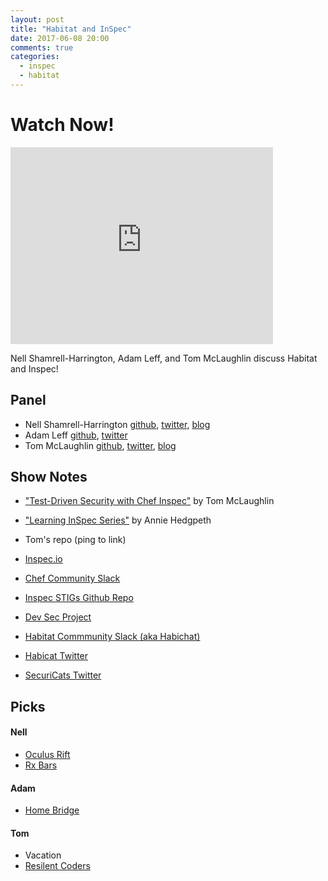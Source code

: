 ```yaml
---
layout: post
title: "Habitat and InSpec"
date: 2017-06-08 20:00
comments: true
categories:
  - inspec
  - habitat 
---
```


# Watch Now!

<iframe width="420" height="315" src="https://www.youtube.com/watch?v=naWgomPPZzY" frameborder="0" allowfullscreen></iframe>

Nell Shamrell-Harrington, Adam Leff, and Tom McLaughlin discuss Habitat and Inspec!

<!-- more -->

Panel<a name="panel"></a>
-----

* Nell Shamrell-Harrington [github](https://github.com/nellshamrell), [twitter](https://twitter.com/nellshamrell), [blog](http://nellshamrell.com/)
* Adam Leff [github](https://github.com/adamleff), [twitter](https://twitter.com/adamleff)
* Tom McLaughlin [github](https://github.com/tmclaugh), [twitter](https://twitter.com/tmclaughbos), [blog](https://blog.threatstack.com/test-driven-security-with-chef-inspec)

Show Notes<a name="outline"></a>
-------

* ["Test-Driven Security with Chef Inspec"](https://blog.threatstack.com/test-driven-security-with-chef-inspec) by Tom McLaughlin

* ["Learning InSpec Series"](http://www.anniehedgie.com/inspec/) by Annie Hedgpeth

* Tom's repo (ping to link)

* [Inspec.io](https://www.inspec.io/)

* [Chef Community Slack](http://community-slack.chef.io/)

* [Inspec STIGs Github Repo](https://github.com/inspec-stigs)

* [Dev Sec Project](http://dev-sec.io/)

* [Habitat Commmunity Slack (aka Habichat)](http://slack.habitat.sh/)

* [Habicat Twitter](https://twitter.com/habicatsh)

* [SecuriCats Twitter](https://twitter.com/securicats)

Picks<a name="picks"></a>
-----

#### Nell

* [Oculus Rift](https://www.oculus.com/)
* [Rx Bars](https://www.rxbar.com/)

#### Adam

* [Home Bridge](https://github.com/nfarina/homebridge)

#### Tom

* Vacation
* [Resilent Coders](http://www.resilientcoders.org/)


